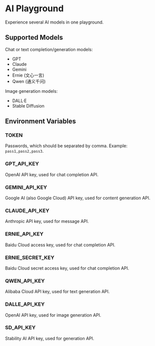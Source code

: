 # AI Playground

Experience several AI models in one playground.

## Supported Models

Chat or text completion/generation models:

- GPT
- Claude
- Gemini
- Ernie (文心一言)
- Qwen (通义千问)

Image generation models:

- DALL·E
- Stable Diffusion

## Environment Variables

### TOKEN

Passwords, which should be separated by comma. Example: `pass1,pass2,pass3`.

### GPT_API_KEY

OpenAI API key, used for chat completion API.

### GEMINI_API_KEY

Google AI (also Google Cloud) API key, used for content generation API.

### CLAUDE_API_KEY

Anthropic API key, used for message API.

### ERNIE_API_KEY

Baidu Cloud access key, used for chat completion API.

### ERNIE_SECRET_KEY

Baidu Cloud secret access key, used for chat completion API.

### QWEN_API_KEY

Alibaba Cloud API key, used for text generation API.

### DALLE_API_KEY

OpenAI API key, used for image generation API.

### SD_API_KEY

Stability AI API key, used for generation API.